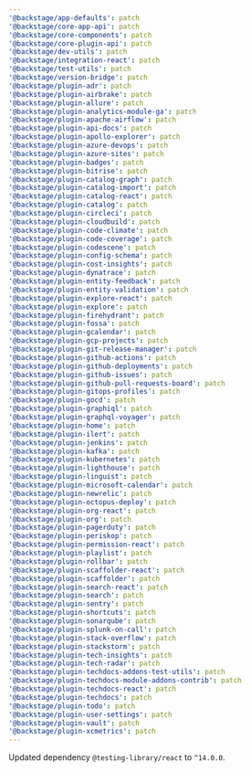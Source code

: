 ```yaml
---
'@backstage/app-defaults': patch
'@backstage/core-app-api': patch
'@backstage/core-components': patch
'@backstage/core-plugin-api': patch
'@backstage/dev-utils': patch
'@backstage/integration-react': patch
'@backstage/test-utils': patch
'@backstage/version-bridge': patch
'@backstage/plugin-adr': patch
'@backstage/plugin-airbrake': patch
'@backstage/plugin-allure': patch
'@backstage/plugin-analytics-module-ga': patch
'@backstage/plugin-apache-airflow': patch
'@backstage/plugin-api-docs': patch
'@backstage/plugin-apollo-explorer': patch
'@backstage/plugin-azure-devops': patch
'@backstage/plugin-azure-sites': patch
'@backstage/plugin-badges': patch
'@backstage/plugin-bitrise': patch
'@backstage/plugin-catalog-graph': patch
'@backstage/plugin-catalog-import': patch
'@backstage/plugin-catalog-react': patch
'@backstage/plugin-catalog': patch
'@backstage/plugin-circleci': patch
'@backstage/plugin-cloudbuild': patch
'@backstage/plugin-code-climate': patch
'@backstage/plugin-code-coverage': patch
'@backstage/plugin-codescene': patch
'@backstage/plugin-config-schema': patch
'@backstage/plugin-cost-insights': patch
'@backstage/plugin-dynatrace': patch
'@backstage/plugin-entity-feedback': patch
'@backstage/plugin-entity-validation': patch
'@backstage/plugin-explore-react': patch
'@backstage/plugin-explore': patch
'@backstage/plugin-firehydrant': patch
'@backstage/plugin-fossa': patch
'@backstage/plugin-gcalendar': patch
'@backstage/plugin-gcp-projects': patch
'@backstage/plugin-git-release-manager': patch
'@backstage/plugin-github-actions': patch
'@backstage/plugin-github-deployments': patch
'@backstage/plugin-github-issues': patch
'@backstage/plugin-github-pull-requests-board': patch
'@backstage/plugin-gitops-profiles': patch
'@backstage/plugin-gocd': patch
'@backstage/plugin-graphiql': patch
'@backstage/plugin-graphql-voyager': patch
'@backstage/plugin-home': patch
'@backstage/plugin-ilert': patch
'@backstage/plugin-jenkins': patch
'@backstage/plugin-kafka': patch
'@backstage/plugin-kubernetes': patch
'@backstage/plugin-lighthouse': patch
'@backstage/plugin-linguist': patch
'@backstage/plugin-microsoft-calendar': patch
'@backstage/plugin-newrelic': patch
'@backstage/plugin-octopus-deploy': patch
'@backstage/plugin-org-react': patch
'@backstage/plugin-org': patch
'@backstage/plugin-pagerduty': patch
'@backstage/plugin-periskop': patch
'@backstage/plugin-permission-react': patch
'@backstage/plugin-playlist': patch
'@backstage/plugin-rollbar': patch
'@backstage/plugin-scaffolder-react': patch
'@backstage/plugin-scaffolder': patch
'@backstage/plugin-search-react': patch
'@backstage/plugin-search': patch
'@backstage/plugin-sentry': patch
'@backstage/plugin-shortcuts': patch
'@backstage/plugin-sonarqube': patch
'@backstage/plugin-splunk-on-call': patch
'@backstage/plugin-stack-overflow': patch
'@backstage/plugin-stackstorm': patch
'@backstage/plugin-tech-insights': patch
'@backstage/plugin-tech-radar': patch
'@backstage/plugin-techdocs-addons-test-utils': patch
'@backstage/plugin-techdocs-module-addons-contrib': patch
'@backstage/plugin-techdocs-react': patch
'@backstage/plugin-techdocs': patch
'@backstage/plugin-todo': patch
'@backstage/plugin-user-settings': patch
'@backstage/plugin-vault': patch
'@backstage/plugin-xcmetrics': patch
---
```


Updated dependency `@testing-library/react` to `^14.0.0`.
